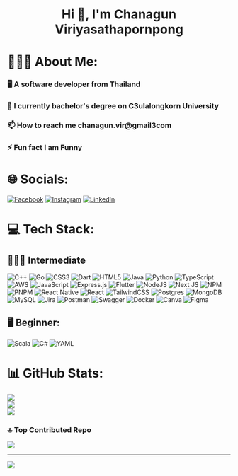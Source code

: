 <h1 align="center">Hi 👋, I'm Chanagun Viriyasathapornpong</h1>
<img align="right" alt"Coding" width="400" sec="https://iconscout.com/lottie-animation/coding-error-8928574">

# 💁🏻‍♂️ About Me:
<h3 align="left">🖥️ A software developer from Thailand</h3>
<h3 align="left">🔭 I currently bachelor's degree on C3ulalongkorn University</h3>
<h3 align="left">📫 How to reach me chanagun.vir@gmail3com</h3>
<h3 align="left">⚡ Fun fact I am Funny</h3>

# 🌐 Socials:
[![Facebook](https://img.shields.io/badge/Facebook-%231877F2.svg?logo=Facebook&logoColor=white)](https://facebook.com/profile.php?id=100009512147281) [![Instagram](https://img.shields.io/badge/Instagram-%23E4405F.svg?logo=Instagram&logoColor=white)](https://instagram.com/guncv_) [![LinkedIn](https://img.shields.io/badge/LinkedIn-%230077B5.svg?logo=linkedin&logoColor=white)](https://linkedin.com/in/chanagun-viriyasathapornpong-ab8a27299) 

# 💻 Tech Stack:
## 🧑🏻‍💻 Intermediate
 ![C++](https://img.shields.io/badge/c++-%2300599C.svg?style=for-the-badge&logo=c%2B%2B&logoColor=white) ![Go](https://img.shields.io/badge/go-%2300ADD8.svg?style=for-the-badge&logo=go&logoColor=white) ![CSS3](https://img.shields.io/badge/css3-%231572B6.svg?style=for-the-badge&logo=css3&logoColor=white) ![Dart](https://img.shields.io/badge/dart-%230175C2.svg?style=for-the-badge&logo=dart&logoColor=white) ![HTML5](https://img.shields.io/badge/html5-%23E34F26.svg?style=for-the-badge&logo=html5&logoColor=white) ![Java](https://img.shields.io/badge/java-%23ED8B00.svg?style=for-the-badge&logo=openjdk&logoColor=white) ![Python](https://img.shields.io/badge/python-3670A0?style=for-the-badge&logo=python&logoColor=ffdd54)  ![TypeScript](https://img.shields.io/badge/typescript-%23007ACC.svg?style=for-the-badge&logo=typescript&logoColor=white) ![AWS](https://img.shields.io/badge/AWS-%23FF9900.svg?style=for-the-badge&logo=amazon-aws&logoColor=white) ![JavaScript](https://img.shields.io/badge/javascript-%23323330.svg?style=for-the-badge&logo=javascript&logoColor=%23F7DF1E) ![Express.js](https://img.shields.io/badge/express.js-%23404d59.svg?style=for-the-badge&logo=express&logoColor=%2361DAFB) ![Flutter](https://img.shields.io/badge/Flutter-%2302569B.svg?style=for-the-badge&logo=Flutter&logoColor=white) ![NodeJS](https://img.shields.io/badge/node.js-6DA55F?style=for-the-badge&logo=node.js&logoColor=white) ![Next JS](https://img.shields.io/badge/Next-black?style=for-the-badge&logo=next.js&logoColor=white) ![NPM](https://img.shields.io/badge/NPM-%23CB3837.svg?style=for-the-badge&logo=npm&logoColor=white) ![PNPM](https://img.shields.io/badge/pnpm-%234a4a4a.svg?style=for-the-badge&logo=pnpm&logoColor=f69220) ![React Native](https://img.shields.io/badge/react_native-%2320232a.svg?style=for-the-badge&logo=react&logoColor=%2361DAFB) ![React](https://img.shields.io/badge/react-%2320232a.svg?style=for-the-badge&logo=react&logoColor=%2361DAFB) ![TailwindCSS](https://img.shields.io/badge/tailwindcss-%2338B2AC.svg?style=for-the-badge&logo=tailwind-css&logoColor=white) ![Postgres](https://img.shields.io/badge/postgres-%23316192.svg?style=for-the-badge&logo=postgresql&logoColor=white) ![MongoDB](https://img.shields.io/badge/MongoDB-%234ea94b.svg?style=for-the-badge&logo=mongodb&logoColor=white) ![MySQL](https://img.shields.io/badge/mysql-4479A1.svg?style=for-the-badge&logo=mysql&logoColor=white) ![Jira](https://img.shields.io/badge/jira-%230A0FFF.svg?style=for-the-badge&logo=jira&logoColor=white) ![Postman](https://img.shields.io/badge/Postman-FF6C37?style=for-the-badge&logo=postman&logoColor=white) ![Swagger](https://img.shields.io/badge/-Swagger-%23Clojure?style=for-the-badge&logo=swagger&logoColor=white) ![Docker](https://img.shields.io/badge/docker-%230db7ed.svg?style=for-the-badge&logo=docker&logoColor=white) ![Canva](https://img.shields.io/badge/Canva-%2300C4CC.svg?style=for-the-badge&logo=Canva&logoColor=white) ![Figma](https://img.shields.io/badge/figma-%23F24E1E.svg?style=for-the-badge&logo=figma&logoColor=white)
## 🖥️ Beginner:
![Scala](https://img.shields.io/badge/scala-%23DC322F.svg?style=for-the-badge&logo=scala&logoColor=white) ![C#](https://img.shields.io/badge/c%23-%23239120.svg?style=for-the-badge&logo=csharp&logoColor=white) ![YAML](https://img.shields.io/badge/yaml-%23ffffff.svg?style=for-the-badge&logo=yaml&logoColor=151515)
# 📊 GitHub Stats:
![](https://github-readme-stats.vercel.app/api?username=guncv&theme=dark&hide_border=false&include_all_commits=false&count_private=false)<br/>
![](https://github-readme-streak-stats.herokuapp.com/?user=guncv&theme=dark&hide_border=false)<br/>
![](https://github-readme-stats.vercel.app/api/top-langs/?username=guncv&theme=dark&hide_border=false&include_all_commits=false&count_private=false&layout=compact)

### 🔝 Top Contributed Repo
![](https://github-contributor-stats.vercel.app/api?username=guncv&limit=5&theme=dark&combine_all_yearly_contributions=true)

---
[![](https://visitcount.itsvg.in/api?id=guncv&icon=0&color=0)](https://visitcount.itsvg.in)

<!-- Proudly created with GPRM ( https://gprm.itsvg.in ) -->
